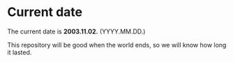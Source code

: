 # Current date

The current date is **2003.11.02.** (YYYY.MM.DD.)

This repository will be good when the world ends, so we will know how long it lasted.